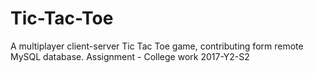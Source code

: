 # Tic-Tac-Toe

A multiplayer client-server Tic Tac Toe game, contributing form remote MySQL database. Assignment - College work 2017-Y2-S2